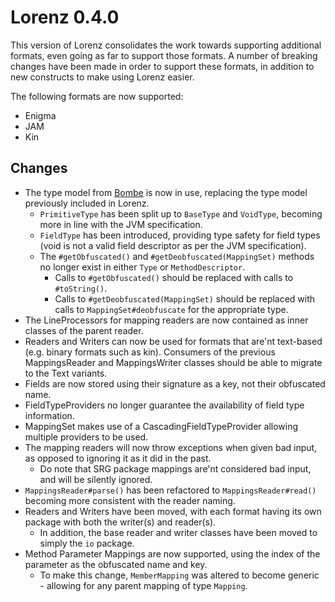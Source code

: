 Lorenz 0.4.0
============

This version of Lorenz consolidates the work towards supporting additional formats, even
going as far to support those formats. A number of breaking changes have been made in order
to support these formats, in addition to new constructs to make using Lorenz easier.

The following formats are now supported:

- Enigma
- JAM
- Kin

## Changes

- The type model from [Bombe](https://github.com/jamiemansfield/Bombe) is now in use,
  replacing the type model previously included in Lorenz.
  - `PrimitiveType` has been split up to `BaseType` and `VoidType`, becoming more in line
    with the JVM specification.
  - `FieldType` has been introduced, providing type safety for field types (void is not a
    valid field descriptor as per the JVM specification).
  - The `#getObfuscated()` and `#getDeobfuscated(MappingSet)` methods no longer exist in
    either `Type` or `MethodDescriptor`.
    - Calls to `#getObfuscated()` should be replaced with calls to `#toString()`.
    - Calls to `#getDeobfuscated(MappingSet)` should be replaced with calls to
      `MappingSet#deobfuscate` for the appropriate type.
- The LineProcessors for mapping readers are now contained as inner classes of the parent
  reader.
- Readers and Writers can now be used for formats that are'nt text-based (e.g. binary formats
  such as kin). Consumers of the previous MappingsReader and MappingsWriter classes should
  be able to migrate to the Text variants.
- Fields are now stored using their signature as a key, not their obfuscated name.
- FieldTypeProviders no longer guarantee the availability of field type information.
- MappingSet makes use of a CascadingFieldTypeProvider allowing multiple providers to be used.
- The mapping readers will now throw exceptions when given bad input, as opposed to ignoring
  it as it did in the past.
  - Do note that SRG package mappings are'nt considered bad input, and will be silently
    ignored.
- `MappingsReader#parse()` has been refactored to `MappingsReader#read()` becoming more
  consistent with the reader naming.
- Readers and Writers have been moved, with each format having its own package with both
  the writer(s) and reader(s).
  - In addition, the base reader and writer classes have been moved to simply the `io`
    package.
- Method Parameter Mappings are now supported, using the index of the parameter as the
  obfuscated name and key.
  - To make this change, `MemberMapping` was altered to become generic - allowing for any
    parent mapping of type `Mapping`.
